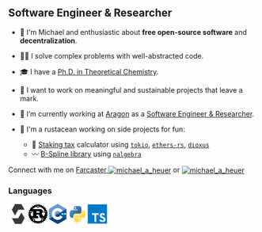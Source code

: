 ## Software Engineer & Researcher

- 👋 I'm Michael and enthusiastic about **free open-source software** and **decentralization**.

- 👨‍💻 I solve complex problems with well-abstracted code.

- 🎓 I have a [Ph.D. in Theoretical Chemistry](https://publications.rwth-aachen.de/record/829410/files/829410.pdf).

- 🌱 I want to work on meaningful and sustainable projects that leave a mark.

- 🦅 I’m currently working at [Aragon](https://aragon.org/aragonosx) as a [Software Engineer & Researcher](https://blog.aragon.org/welcoming-michael-heuer-as-solidity-developer-and-researcher-at-the-aragon-association/).

- 🦀 I'm a rustacean working on side projects for fun:

  - 🧾 [Staking tax](https://github.com/Michael-A-Heuer/staking-tax) calculator using [`tokio`](https://crates.io/crates/tokio), [`ethers-rs`](https://crates.io/crates/ethers), [`dioxus`](https://crates.io/crates/dioxus)
  - 〰️ [B-Spline library](https://github.com/Michael-A-Heuer/staking-tax) using [`nalgebra`](https://crates.io/crates/nalgebra)

Connect with me on [Farcaster <img align="center" src="https://avatars.githubusercontent.com/u/98775309" alt="michael_a_heuer" height="20" width="20"/>](https://warpcast.com/heuer.eth) or [<img align="center" src="https://upload.wikimedia.org/wikipedia/commons/c/ce/X_logo_2023.svg" alt="michael_a_heuer" height="15" width="15"/>](https://twitter.com/Michael_A_Heuer)

### Languages

<a href="https://soliditylang.org"><img
  src="https://raw.githubusercontent.com/devicons/devicon/master/icons/solidity/solidity-plain.svg"
  alt="solidity"
  width="40"
  height="40"
/></a><a href="https://rust-lang.org"><img
  src="https://raw.githubusercontent.com/devicons/devicon/master/icons/rust/rust-plain.svg"
  alt="rust"
  width="40"
  height="40"
/></a><a href="https://isocpp.org"><img
  src="https://raw.githubusercontent.com/devicons/devicon/master/icons/cplusplus/cplusplus-original.svg"
  alt="cplusplus"
  width="40"
  height="40"
/></a><a href="https://www.python.org"><img
  src="https://raw.githubusercontent.com/devicons/devicon/master/icons/python/python-original.svg"
  alt="python"
  width="40"
  height="40"
/></a><a href="https://www.typescriptlang.org"><img
  src="https://raw.githubusercontent.com/devicons/devicon/master/icons/typescript/typescript-original.svg"
  alt="typescript"
  width="40"
  height="40"
/>
